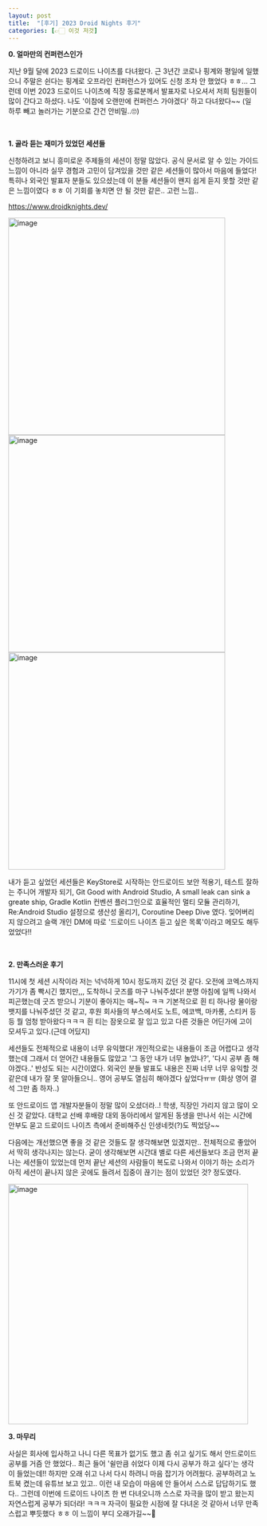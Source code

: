 ```yaml
---
layout: post
title:  "[후기] 2023 Droid Nights 후기"
categories: [👉🏻 이것 저것]
---
```


**0. 얼마만의 컨퍼런스인가**

지난 9월 달에 2023 드로이드 나이츠를 다녀왔다. 근 3년간 코로나 핑계와 평일에 일했으니 주말은 쉰다는 핑계로 오프라인 컨퍼런스가 있어도 신청 조차 안 했었다 ㅎㅎ... 그런데 이번 2023 드로이드 나이츠에 직장 동료분께서 발표자로 나오셔서 저희 팀원들이 많이 간다고 하셨다. 나도 '이참에 오랜만에 컨퍼런스 가야겠다' 하고 다녀왔다~~ (일 하루 빼고 놀러가는 기분으로 간건 안비밀..🙄)

<br>

**1. 골라 듣는 재미가 있었던 세션들**

신청하려고 보니 흥미로운 주제들의 세션이 정말 많았다. 공식 문서로 알 수 있는 가이드 느낌이 아니라 실무 경험과 고민이 담겨있을 것만 같은 세션들이 많아서 마음에 들었다! 특히나 외국인 발표자 분들도 있으셨는데 이 분들 세션들이 왠지 쉽게 듣지 못할 것만 같은 느낌이였다 ㅎㅎ 이 기회를 놓치면 안 될 것만 같은.. 고런 느낌..

https://www.droidknights.dev/

<img width="435" alt="image" src="https://github.com/heechokim/newblog/assets/31889335/c30e9bfd-737d-453e-8d1f-d8573ab18760">
<img width="435" alt="image" src="https://github.com/heechokim/newblog/assets/31889335/e4802302-4970-4cf1-9cdc-14354c5799f7">
<img width="435" alt="image" src="https://github.com/heechokim/newblog/assets/31889335/94af9b99-2343-40fb-b4ab-90b91cce68fd">

내가 듣고 싶었던 세션들은 KeyStore로 시작하는 안드로이드 보안 적용기, 테스트 잘하는 주니어 개발자 되기, Git Good with Android Studio, A small leak can sink a greate ship, Gradle Kotlin 컨벤션 플러그인으로 효율적인 멀티 모듈 관리하기, Re:Android Studio 설정으로 생산성 올리기, Coroutine Deep Dive 였다. 잊어버리지 않으려고 슬랙 개인 DM에 따로 '드로이드 나이츠 듣고 싶은 목록'이라고 메모도 해두었었다!!

<br>

**2. 만족스러운 후기**

11시에 첫 세션 시작이라 저는 넉넉하게 10시 정도까지 갔던 것 같다. 오전에 코엑스까지 가기가 좀 빡시긴 했지만,,, 도착하니 굿즈를 마구 나눠주셨다! 분명 아침에 일찍 나와서 피곤했는데 굿즈 받으니 기분이 좋아지는 매~직~ ㅋㅋ 기본적으로 흰 티 하나랑 물이랑 뱃지를 나눠주셨던 것 같고, 후원 회사들의 부스에서도 노트, 에코백, 마카롱, 스티커 등등 뭘 엄청 받아왔다ㅋㅋㅋ 흰 티는 잠옷으로 잘 입고 있고 다른 것들은 어딘가에 고이 모셔두고 있다.(근데 어딨지)

세션들도 전체적으로 내용이 너무 유익했다! 개인적으로는 내용들이 조금 어렵다고 생각했는데 그래서 더 얻어간 내용들도 많았고 '그 동안 내가 너무 놀았나?', '다시 공부 좀 해야겠다..' 반성도 되는 시간이였다. 외국인 분들 발표도 내용은 진짜 너무 너무 유익할 것 같은데 내가 잘 못 알아들으니.. 영어 공부도 열심히 해야겠다 싶었다ㅠㅠ (화상 영어 결석 그만 좀 하자..)

또 안드로이드 앱 개발자분들이 정말 많이 오셨더라..! 학생, 직장인 가리지 않고 많이 오신 것 같았다. 대학교 선배 후배랑 대외 동아리에서 알게된 동생을 만나서 쉬는 시간에 안부도 묻고 드로이드 나이츠 측에서 준비해주신 인생네컷(?)도 찍었당~~

다음에는 개선했으면 좋을 것 같은 것들도 잘 생각해보면 있겠지만.. 전체적으로 좋았어서 딱히 생각나지는 않는다. 굳이 생각해보면 시간대 별로 다른 세션들보다 조금 먼저 끝나는 세션들이 있었는데 먼저 끝난 세션의 사람들이 복도로 나와서 이야기 하는 소리가 아직 세션이 끝나지 않은 곳에도 들려서 집중이 끊기는 점이 있었던 것? 정도였다.

<img width="481" alt="image" src="https://github.com/heechokim/newblog/assets/31889335/6c5b885a-76b3-4a7c-abf3-10be16cfba7b">

<br>

**3. 마무리**

사실은 회사에 입사하고 나니 다른 목표가 없기도 했고 좀 쉬고 싶기도 해서 안드로이드 공부를 거즘 안 했었다.. 최근 들어 '쉴만큼 쉬었다 이제 다시 공부가 하고 싶다'는 생각이 들었는데!! 하지만 오래 쉬고 나서 다시 하려니 마음 잡기가 어려웠다. 공부하려고 노트북 켰는데 유튜브 보고 있고.. 이런 내 모습이 마음에 안 들어서 스스로 답답하기도 했다.. 그런데 이번에 드로이드 나이츠 한 번 다녀오니까 스스로 자극을 많이 받고 왔는지 자연스럽게 공부가 되더라! ㅋㅋㅋ 자극이 필요한 시점에 잘 다녀온 것 같아서 너무 만족스럽고 뿌듯했다 ㅎㅎ 이 느낌이 부디 오래가길~~🙂
